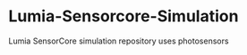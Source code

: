 Lumia-Sensorcore-Simulation
===========================

Lumia SensorCore simulation repository
uses photosensors
